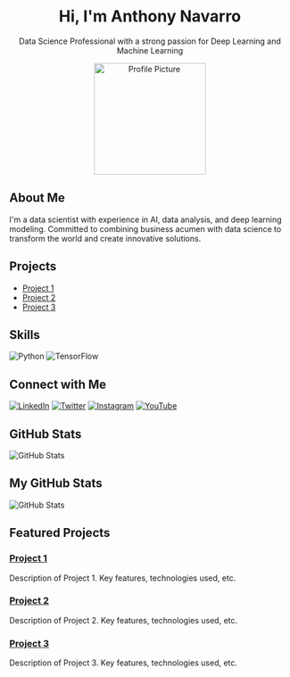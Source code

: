 <div align="center">
  <h1> Hi, I'm Anthony Navarro</h1>
  <p>Data Science Professional with a strong passion for Deep Learning and Machine Learning</p>
  <img src="https://path/to/your/profile-picture.jpg" alt="Profile Picture" width="200">
</div>

## About Me
I'm a data scientist with experience in AI, data analysis, and deep learning modeling. Committed to combining business acumen with data science to transform the world and create innovative solutions.

## Projects
- [Project 1](https://github.com/yourusername/project1)
- [Project 2](https://github.com/yourusername/project2)
- [Project 3](https://github.com/yourusername/project3)

## Skills
![Python](https://img.shields.io/badge/Python-3776AB?style=for-the-badge&logo=python&logoColor=white)
![TensorFlow](https://img.shields.io/badge/TensorFlow-FF6F00?style=for-the-badge&logo=tensorflow&logoColor=white)

## Connect with Me
[![LinkedIn](https://img.shields.io/badge/LinkedIn-blue?style=for-the-badge&logo=linkedin)](https://www.linkedin.com/in/your-linkedin-profile)
[![Twitter](https://img.shields.io/badge/Twitter-blue?style=for-the-badge&logo=twitter)](https://twitter.com/yourusername)
[![Instagram](https://img.shields.io/badge/Instagram-E4405F?style=for-the-badge&logo=instagram&logoColor=white)](https://instagram.com/yourprofile)
[![YouTube](https://img.shields.io/badge/YouTube-FF0000?style=for-the-badge&logo=youtube&logoColor=white)](https://youtube.com/yourchannel)

## GitHub Stats
![GitHub Stats](https://github-readme-stats.vercel.app/api?username=yourusername&show_icons=true&theme=dark)

## My GitHub Stats
![GitHub Stats](https://github-readme-stats.vercel.app/api?username=yourusername&show_icons=true&theme=dark)

## Featured Projects
### [Project 1](https://github.com/yourusername/project1)
Description of Project 1. Key features, technologies used, etc.

### [Project 2](https://github.com/yourusername/project2)
Description of Project 2. Key features, technologies used, etc.

### [Project 3](https://github.com/yourusername/project3)
Description of Project 3. Key features, technologies used, etc.
